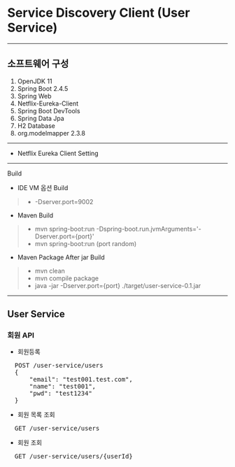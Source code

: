 # Service Discovery Client (User Service)
- - -
## 소프트웨어 구성
1. OpenJDK 11
2. Spring Boot 2.4.5
3. Spring Web
4. Netflix-Eureka-Client
5. Spring Boot DevTools
6. Spring Data Jpa
7. H2 Database
8. org.modelmapper 2.3.8
- - -
- Netflix Eureka Client Setting
- - -
Build
 * IDE VM 옵션 Build
> - -Dserver.port=9002
 * Maven Build
> - mvn spring-boot:run -Dspring-boot.run.jvmArguments='-Dserver.port={port}'
> - mvn spring-boot:run (port random)
 * Maven Package After jar Build
> - mvn clean
> - mvn compile package
> - java -jar -Dserver.port={port} ./target/user-service-0.1.jar
- - -
## User Service  
### 회원 API 
  
- 회원등록
<pre>
  POST /user-service/users
  {
      "email": "test001.test.com",
      "name": "test001",
      "pwd": "test1234"
  }
</pre>
- 회원 목록 조회
<pre>
  GET /user-service/users
</pre>
- 회원 조회
<pre>
  GET /user-service/users/{userId}
</pre>